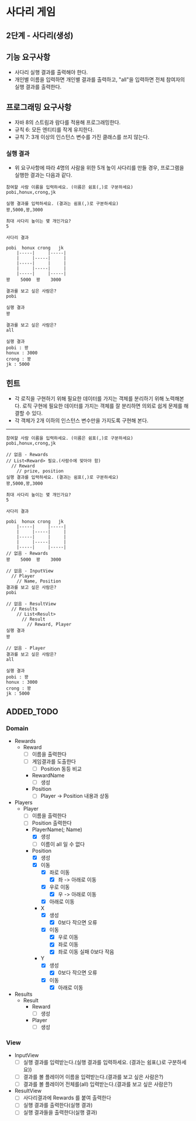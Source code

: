 # 사다리 게임
## 2단계 - 사다리(생성)

## 기능 요구사항
* 사다리 실행 결과를 출력해야 한다.
* 개인별 이름을 입력하면 개인별 결과를 출력하고, "all"을 입력하면 전체 참여자의 실행 결과를 출력한다.
  
## 프로그래밍 요구사항
* 자바 8의 스트림과 람다를 적용해 프로그래밍한다.
* 규칙 6: 모든 엔티티를 작게 유지한다.
* 규칙 7: 3개 이상의 인스턴스 변수를 가진 클래스를 쓰지 않는다.

### 실행 결과
* 위 요구사항에 따라 4명의 사람을 위한 5개 높이 사다리를 만들 경우, 프로그램을 실행한 결과는 다음과 같다.

```
참여할 사람 이름을 입력하세요. (이름은 쉼표(,)로 구분하세요)
pobi,honux,crong,jk

실행 결과를 입력하세요. (결과는 쉼표(,)로 구분하세요)
꽝,5000,꽝,3000

최대 사다리 높이는 몇 개인가요?
5

사다리 결과

pobi  honux crong   jk
    |-----|     |-----|
    |     |-----|     |
    |-----|     |     |
    |     |-----|     |
    |-----|     |-----|
꽝    5000  꽝    3000

결과를 보고 싶은 사람은?
pobi

실행 결과
꽝

결과를 보고 싶은 사람은?
all

실행 결과
pobi : 꽝
honux : 3000
crong : 꽝
jk : 5000
```

## 힌트
* 각 로직을 구현하기 위해 필요한 데이터를 가지는 객체를 분리하기 위해 노력해본다. 로직 구현에 필요한 데이터를 가지는 객체를 잘 분리하면 의외로 쉽게 문제를 해결할 수 있다.
* 각 객체가 2개 이하의 인스턴스 변수만을 가지도록 구현해 본다.

---

```
참여할 사람 이름을 입력하세요. (이름은 쉼표(,)로 구분하세요)
pobi,honux,crong,jk

// 없음 - Rewards
// List<Reward> 필요.(사람수에 맞아야 함)
  // Reward
    // prize, position
실행 결과를 입력하세요. (결과는 쉼표(,)로 구분하세요)
꽝,5000,꽝,3000

최대 사다리 높이는 몇 개인가요?
5

사다리 결과

pobi  honux crong   jk
    |-----|     |-----|
    |     |-----|     |
    |-----|     |     |
    |     |-----|     |
    |-----|     |-----|
// 없음 - Rewards 
꽝    5000  꽝    3000

// 없음 - InputView
  // Player
    // Name, Position
결과를 보고 싶은 사람은?
pobi

// 없음 - ResultView
  // Results
    // List<Result>
      // Result
        // Reward, Player
실행 결과
꽝

// 없음 - Player
결과를 보고 싶은 사람은?
all

실행 결과
pobi : 꽝
honux : 3000
crong : 꽝
jk : 5000
```

## ADDED_TODO
### Domain
* Rewards
  * Reward
    - [ ] 이름을 출력한다
    - [ ] 게임결과를 도출한다
      - [ ] Position 동등 비교
    * RewardName
      - [ ] 생성
    * Position
      - [ ] Player -> Position 내용과 상동
* Players
  * Player
    - [ ] 이름을 출력한다
    - [ ] Position 출력한다
    * PlayerName(; Name)
      - [x] 생성
      - [ ] 이름이 all 일 수 없다
    * Position
      - [x] 생성
      - [x] 이동
        - [x] 좌로 이동
          - [x] 좌 -> 아래로 이동
        - [x] 우로 이동
          - [x] 우 -> 아래로 이동
        - [x] 아래로 이동
      * X
        - [x] 생성
          - [x] 0보다 작으면 오류
        - [x] 이동
          - [x] 우로 이동
          - [x] 좌로 이동
          - [x] 좌로 이동 실패 0보다 작음
      * Y
        - [x] 생성
          - [x] 0보다 작으면 오류
        - [x] 이동
          - [x] 아래로 이동
* Results
  * Result
    * Reward
      - [ ] 생성
    * Player
      - [ ] 생성
### View
* InputView
  - [ ] 실행 결과를 입력받는다.(실행 결과를 입력하세요. (결과는 쉼표(,)로 구분하세요))
  - [ ] 결과를 볼 플레이어 이름을 입력받는다.(결과를 보고 싶은 사람은?)
  - [ ] 결과를 볼 플레이어 전체를(all) 입력받는다.(결과를 보고 싶은 사람은?)
* ResultView
  - [ ] 사다리결과에 Rewards 를 붙여 출력한다
  - [ ] 실행 결과를 출력한다(실행 결과)
  - [ ] 실행 결과들을 출력한다(실행 결과)